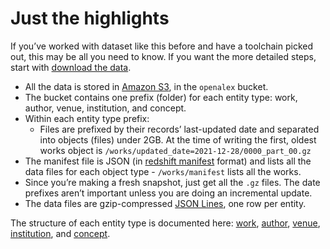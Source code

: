 # Just the highlights

If you’ve worked with dataset like this before and have a toolchain picked out, this may be all you need to know. If you want the more detailed steps, start with [download the data](download-to-your-machine.md).

* All the data is stored in [Amazon S3](https://aws.amazon.com/s3/), in the `openalex` bucket.
* The bucket contains one prefix (folder) for each entity type: work, author, venue, institution, and concept.
* Within each entity type prefix:
  * Files are prefixed by their records’ last-updated date and separated into objects (files) under 2GB. At the time of writing the first, oldest works object is `/works/updated_date=2021-12-28/0000_part_00.gz`
* The manifest file is JSON (in [redshift manifest](https://docs.aws.amazon.com/redshift/latest/dg/loading-data-files-using-manifest.html) format) and lists all the data files for each object type - `/works/manifest` lists all the works.
* Since you’re making a fresh snapshot, just get all the `.gz` files. The date prefixes aren’t important unless you are doing an incremental update.
* The data files are gzip-compressed [JSON Lines](https://jsonlines.org), one row per entity.

The structure of each entity type is documented here: [work](https://app.gitbook.com/o/q9WAeozYo93Avo9VPiOf/s/Sj6S26Opvy3KVj3QQGMc/about-the-data/work), [author](https://app.gitbook.com/o/q9WAeozYo93Avo9VPiOf/s/Sj6S26Opvy3KVj3QQGMc/about-the-data/author), [venue](https://app.gitbook.com/o/q9WAeozYo93Avo9VPiOf/s/Sj6S26Opvy3KVj3QQGMc/about-the-data/venue), [institution](https://app.gitbook.com/o/q9WAeozYo93Avo9VPiOf/s/Sj6S26Opvy3KVj3QQGMc/about-the-data/institution), and [concept](https://app.gitbook.com/o/q9WAeozYo93Avo9VPiOf/s/Sj6S26Opvy3KVj3QQGMc/about-the-data/concept).
